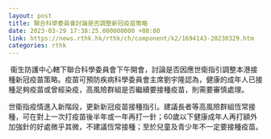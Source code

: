```yaml
---
layout: post
title: 聯合科學委員會討論是否調整新冠疫苗策略
date: 2023-03-29 17:38:25.000000000 +08:00
link: https://news.rthk.hk/rthk/ch/component/k2/1694143-20230329.htm
categories: rthk
---
```


 衞生防護中心轄下聯合科學委員會下午開會，討論是否因應世衛指引調整本港接種新冠疫苗策略。疫苗可預防疾病科學委員會主席劉宇隆認為，健康的成年人已接種足夠疫苗或曾經染疫，高風險群組是否繼續要接種疫苗，則需要審慎處理。

世衛指疫情進入新階段，更新新冠疫苗接種指引。建議長者等高風險群組恆常接種，可在對上一次打疫苗後半年或一年再打一針；60歲以下健康成年人再打額外加強針的好處微乎其微，不建議恆常接種；至於兒童及青少年不一定要接種疫苗。
